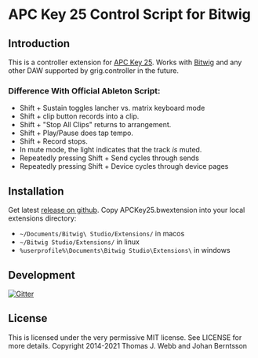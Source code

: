 APC Key 25 Control Script for Bitwig
====================================

Introduction
------------

This is a controller extension for
[APC Key 25](http://www.akaipro.com/product/apc-key-25). Works with [Bitwig](http://www.bitwig.com) and any other DAW supported by grig.controller in the future.

### Difference With Official Ableton Script:

* Shift + Sustain toggles lancher vs. matrix keyboard mode
* Shift + clip button records into a clip.
* Shift + "Stop All Clips" returns to arrangement.
* Shift + Play/Pause does tap tempo.
* Shift + Record stops.
* In mute mode, the light indicates that the track _is_ muted.
* Repeatedly pressing Shift + Send cycles through sends
* Repeatedly pressing Shift + Device cycles through device pages

Installation
------------

Get latest [release on github](https://github.com/osakared/apc-key-25-bitwig/releases). Copy APCKey25.bwextension into your local extensions directory:

* `~/Documents/Bitwig\ Studio/Extensions/` in macos
* `~/Bitwig Studio/Extensions/` in linux
* `%userprofile%\Documents\Bitwig Studio\Extensions\` in windows

Development
-----------

[![Gitter](https://badges.gitter.im/haxe-grig/Lobby.svg)](https://gitter.im/haxe-grig/Lobby?utm_source=badge&utm_medium=badge&utm_campaign=pr-badge&utm_content=badge)

License
-------

This is licensed under the very permissive MIT license. See LICENSE for more details.
Copyright 2014-2021 Thomas J. Webb and Johan Berntsson
